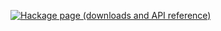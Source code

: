 [![Hackage page (downloads and API reference)][hackage-png]][hackage]

 [hackage-png]: http://img.shields.io/hackage/v/postgresql-simple.svg
 [hackage]: http://hackage.haskell.org/package/postgresql-simple

